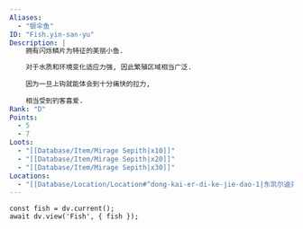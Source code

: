 ```yaml
---
Aliases:
  - "银伞鱼"
ID: "Fish.yin-san-yu"
Description: |
    拥有闪烁鳞片为特征的美丽小鱼.

    对于水质和环境变化适应力强, 因此繁殖区域相当广泛.
    
    因为一旦上钩就能体会到十分痛快的拉力,
    
    相当受到钓客喜爱.
Rank: "D"
Points:
  - 5
  - 7
Loots:
  - "[[Database/Item/Mirage Sepith|x10]]"
  - "[[Database/Item/Mirage Sepith|x20]]"
  - "[[Database/Item/Mirage Sepith|x30]]"
Locations:
  - "[[Database/Location/Location#^dong-kai-er-di-ke-jie-dao-1|东凯尔迪克街道1]]"
---
```

```dataviewjs
const fish = dv.current();
await dv.view('Fish', { fish });
```